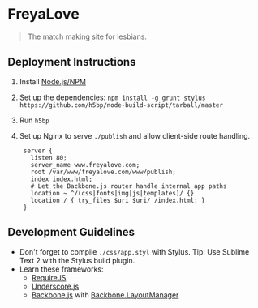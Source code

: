 # FreyaLove

> The match making site for lesbians.

## Deployment Instructions

1. Install [Node.js/NPM](http://nodejs.org/)
1. Set up the dependencies: `npm install -g grunt stylus https://github.com/h5bp/node-build-script/tarball/master`
1. Run `h5bp`
1. Set up Nginx to serve `./publish` and allow client-side route handling.

        server {
          listen 80;
          server_name www.freyalove.com;
          root /var/www/freyalove.com/www/publish;
          index index.html;
          # Let the Backbone.js router handle internal app paths
          location ~ ^/(css|fonts|img|js|templates)/ {}
          location / { try_files $uri $uri/ /index.html; }
        }

## Development Guidelines

- Don't forget to compile `./css/app.styl` with Stylus. Tip: Use Sublime Text 2 with the Stylus build plugin.
- Learn these frameworks:
  - [RequireJS](http://requirejs.org/)
  - [Underscore.js](http://underscorejs.org/)
  - [Backbone.js](http://backbonejs.org/) with [Backbone.LayoutManager](https://github.com/tbranyen/backbone.layoutmanager)
